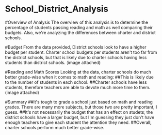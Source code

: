 # School_District_Analysis

#Overview of Analysis
The overview of this analysis is to determine the percentage of students passing reading and math as well comparing their budgets.  Also, we're analyzing the differences between charter and district schools.

#Budget
From the data provided, District schools look to have a higher budget per student.  Charter school budgets per students aren't too far from the district schools, but that is likely due to charter schools having less students than district schools. (image attached)

#Reading and Math Scores
Looking at the data, charter schools do much better grade-wise when it comes to math and reading:
##This is likely due to the number of students in each school.
##Charter schools have less students, therefore teachers are able to devote much more time to them. (image attached)

#Summary
##It's tough to grade a school just based on math and reading grades.  There are many more subjects, but those two are pretty important, I guess.
##It's not necessarily the budget that has an effect on studets; the district schools have a larger budget, but I'm guessing they just don't have enough teachers to give each student the attention they need.
##Overall, charter schools perform much better grade-wise.
